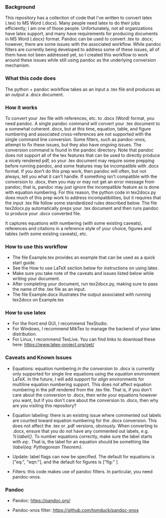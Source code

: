 ### Background

This repository has a collection of code that I've written to convert latex (.tex) to MS Word (.docx).
Many people need latex to do their jobs efficiently; I am one of those people.
Unfortunately, not all organizations have latex support, and many have requirements for producing documents in MS Word (.docx) format.
Pandoc can be used to convert .tex to .docx; however, there are some issues with the associated workflow.
While pandoc filters are currently being developed to address some of these issues, all of them have not been addressed yet, so I created this workflow to work around these issues while still using pandoc as the underlying conversion mechanism.


### What this code does

The python + pandoc workflow takes as an input
a .tex file
and produces as an output
a .docx document.


### How it works

To convert your .tex file with references, etc. to .docx (Word) format, you need pandoc.
A single pandoc command will convert your .tex document to a somewhat coherent .docx, but at this time, equation, table, and figure numbering and associated cross-references are not supported with the single command line conversion.  Some filters, such as pandoc-xnos, attempt to fix these issues, but they also have ongoing issues.
The conversion command is found in the pandoc directory.
Note that pandoc does not support all of the tex features that can be used to directly produce a nicely rendered pdf, so your .tex document may require some prepping before running pandoc, and some features may be incompatible with .docx format.
If you don't do this prep work, then pandoc will often, but not always, tell you what it can't handle.
If something isn't compatible with the conversion to .docx, then you may or may not get an error message from pandoc; that is, pandoc may just ignore the incompatible feature as is done with equation numbering.
For this reason, the python code in tex2docx.py does much of this prep work to address incompatibilities, but it requires that the input .tex file follow some standardized rules described below.
The file tex2docx.py automatically preps your .tex document and then runs pandoc to produce your .docx converted file.

It captures equations with numbering (with some existing caveats), references and citations in a reference style of your choice, figures and tables (with some existing caveats), etc.


### How to use this workflow

- The file Example.tex provides an example that can be used as a quick start guide.
- See the How to use LaTeX section below for instructions on using latex.
- Make sure you take note of the caveats and issues listed below while writing your document.
- After completing your document, run tex2docx.py, making sure to pass the name of the .tex file as an input.
- The file Example.docx illustrates the output associated with running tex2docx on Example.tex




### How to use latex
- For the front end GUI, I recommend TexStudio.
- For Windows, I recommend MikTex to manage the backend of your latex distribution.
- For Linux, I recommend TexLive.
You can find links to download these here: https://www.latex-project.org/get/


### Caveats and Known Issues
- Equations: equation numbering *in the conversion to .docx* is currently only supported for single line equations using the *equation* environment LaTeX.
In the future, I will add support for *align* environments for multiline equation numbering support.
This does *not* affect equation numbering in the pdf rendered from the .tex file.
That is, if you don't care about the conversion to .docx, then write your equations however you want, but if you don't care about the conversion to .docx, then why are you visiting this repository?

-  Equation labeling: there is an existing issue where commented out labels are counted toward equation numbering for the .docx conversion.
This does not affect the .tex or .pdf versions, obviously.
When converting to .docx, ensure that you do not have any commented out labels, e.g. *%\label{}*.
To number equations correctly, make sure the label starts with *eq:*.  That is, the label for an equation should be something like *\label{eq: Pythagorean Theorem}*.
  - Update: label flags can now be specified.  The default for equations is ["eq:", "eqn:"], and the default for figures is ["fig:" ]

- Filters: this code makes use of pandoc filters.  In particular, you need pandoc-xnos.


### Pandoc

- Pandoc: https://pandoc.org/

- Pandoc-xnos filter: https://github.com/tomduck/pandoc-xnos
